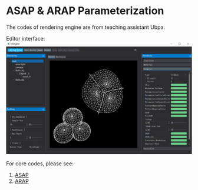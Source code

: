 # ASAP & ARAP Parameterization

The codes of rendering engine are from teaching assistant Ubpa. 

Editor interface:
![](./images/interface.PNG)

For core codes, please see: 
1. [ASAP](https://github.com/Ricahrd-Li/ASAP_ARAP_Parameterization/blob/master/src/Engine/MeshEdit/ASAP.cpp)
2. [ARAP](https://github.com/Ricahrd-Li/ASAP_ARAP_Parameterization/blob/master/src/Engine/MeshEdit/ARAP.cpp)
